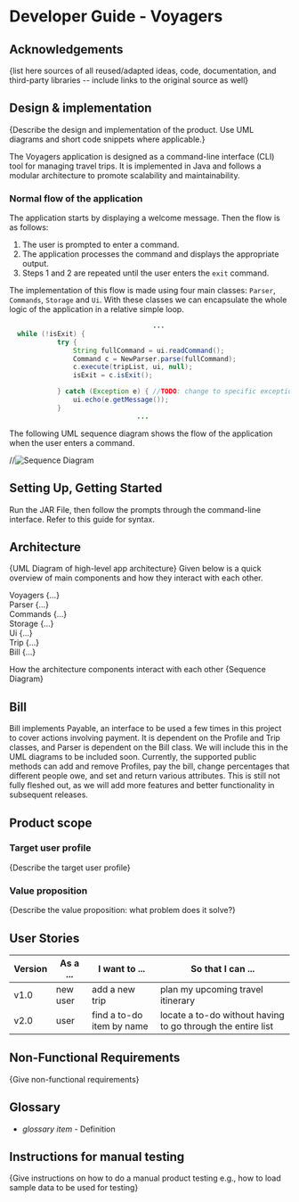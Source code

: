 # Developer Guide - Voyagers

## Acknowledgements

{list here sources of all reused/adapted ideas, code, documentation, and third-party libraries -- include links to the original source as well}

## Design & implementation

{Describe the design and implementation of the product. Use UML diagrams and short code snippets where applicable.}

The Voyagers application is designed as a command-line interface 
(CLI) tool for managing travel trips. 
It is implemented in Java and follows a modular architecture to promote scalability and maintainability.


### Normal flow of the application

The application starts by displaying a welcome message. Then the flow is as follows:

1. The user is prompted to enter a command.
2. The application processes the command and displays the appropriate output.
3. Steps 1 and 2 are repeated until the user enters the `exit` command.

The implementation of this flow is made using four main classes: `Parser`, `Commands`, `Storage` and `Ui`.
With these classes we can encapsulate the whole logic of the application in a relative simple loop.

````java
                                    ...
  while (!isExit) {
            try {
                String fullCommand = ui.readCommand();
                Command c = NewParser.parse(fullCommand);
                c.execute(tripList, ui, null);
                isExit = c.isExit();

            } catch (Exception e) { //TODO: change to specific exceptions
                ui.echo(e.getMessage());
            }
                                ...
````

The following UML sequence diagram shows the flow of the application when the user enters a command.

//![Sequence Diagram](sequence_diagram_flow.png)


## Setting Up, Getting Started

Run the JAR File, then follow the prompts through the command-line interface. Refer to this guide for syntax.

## Architecture

{UML Diagram of high-level app architecture}
Given below is a quick overview of main components and how they interact with each other.

Voyagers {...}  
Parser {...}  
Commands {...}  
Storage {...}  
Ui {...}  
Trip {...}  
Bill {...}

How the architecture components interact with each other
{Sequence Diagram}

## Bill
Bill implements Payable, an interface to be used a few times in this project to cover 
actions involving payment. It is dependent on the Profile and Trip classes, and Parser
is dependent on the Bill class. We will include this in the UML diagrams to be included soon.
Currently, the supported public methods can add and remove Profiles, pay the bill, change
percentages that different people owe, and set and return various attributes. This is still
not fully fleshed out, as we will add more features and better functionality in subsequent
releases.

## Product scope
### Target user profile

{Describe the target user profile}

### Value proposition

{Describe the value proposition: what problem does it solve?}

## User Stories

|Version| As a ... | I want to ... | So that I can ...|
|--------|----------|---------------|-|
|v1.0|new user|add a new trip|plan my upcoming travel itinerary|
|v2.0|user|find a to-do item by name|locate a to-do without having to go through the entire list|

## Non-Functional Requirements

{Give non-functional requirements}

## Glossary

* *glossary item* - Definition

## Instructions for manual testing

{Give instructions on how to do a manual product testing e.g., how to load sample data to be used for testing}

